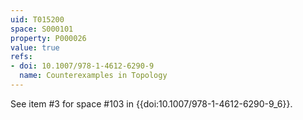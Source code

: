 ```yaml
---
uid: T015200
space: S000101
property: P000026
value: true
refs:
- doi: 10.1007/978-1-4612-6290-9
  name: Counterexamples in Topology
---
```


See item #3 for space #103
in {{doi:10.1007\/978-1-4612-6290-9_6}}.
